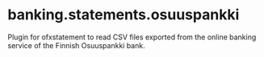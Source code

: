 banking.statements.osuuspankki
==============================

Plugin for ofxstatement to read CSV files exported from the online banking service of the Finnish Osuuspankki bank.
